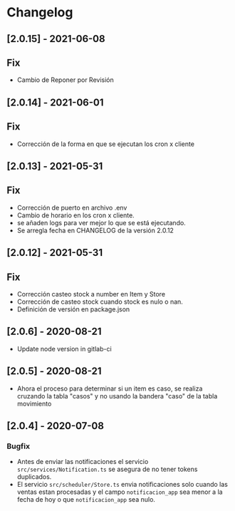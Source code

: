 # Changelog

## [2.0.15] - 2021-06-08

## Fix

- Cambio de Reponer por Revisión

## [2.0.14] - 2021-06-01

## Fix

- Corrección de la forma en que se ejecutan los cron x cliente

## [2.0.13] - 2021-05-31

## Fix

- Corrección de puerto en archivo .env
- Cambio de horario en los cron x cliente.
- se añaden logs para ver mejor lo que se está ejecutando.
- Se arregla fecha en CHANGELOG de la versión 2.0.12

## [2.0.12] - 2021-05-31

## Fix

- Corrección casteo stock a number en Item y Store
- Corrección de casteo stock cuando stock es nulo o nan.
- Definición de versión en package.json

## [2.0.6] - 2020-08-21

- Update node version in gitlab-ci

## [2.0.5] - 2020-08-21

- Ahora el proceso para determinar si un item es caso, se realiza cruzando la tabla "casos" y no usando la bandera "caso" de la
  tabla movimiento

## [2.0.4] - 2020-07-08

### Bugfix

- Antes de enviar las notificaciones el servicio `src/services/Notification.ts` se asegura de no tener tokens duplicados.
- El servicio `src/scheduler/Store.ts` envia notificaciones solo cuando las ventas estan procesadas y el campo `notificacion_app` sea menor a la fecha de hoy o que `notificacion_app` sea nulo.
